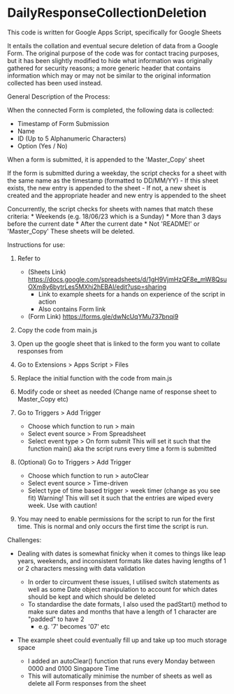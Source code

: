 # DailyResponseCollectionDeletion

This code is written for Google Apps Script, specifically for Google Sheets

It entails the collation and eventual secure deletion of data from a Google Form.
The original purpose of the code was for contact tracing purposes, but it has been
slightly modified to hide what information was originally gathered for security
reasons; a more generic header that contains information which may or may not be
similar to the original information collected has been used instead.

General Description of the Process:

When the connected Form is completed, the following data is collected:
   - Timestamp of Form Submission
   - Name
   - ID (Up to 5 Alphanumeric Characters)
   - Option (Yes / No)

When a form is submitted, it is appended to the 'Master_Copy' sheet

If the form is submitted during a weekday, the script checks for a sheet with the same
name as the timestamp (formatted to DD/MM/YY)
    - If this sheet exists, the new entry is appended to the sheet
    - If not, a new sheet is created and the appropriate header and new entry is appended
    to the sheet

Concurrently, the script checks for sheets with names that match these criteria:
    * Weekends (e.g. 18/06/23 which is a Sunday)
    * More than 3 days before the current date
    * After the current date
    * Not 'README!' or 'Master_Copy'
These sheets will be deleted.

Instructions for use:
1. Refer to
    - (Sheets Link) https://docs.google.com/spreadsheets/d/1gH9VjmHzQF8e_mW8QsuOXm8y6bytrLes5MXhi2hEBAI/edit?usp=sharing
        - Link to example sheets for a hands on experience of the script in action
        - Also contains Form link
    - (Form Link) https://forms.gle/dwNcUqYMu737bnqi9

2. Copy the code from main.js
3. Open up the google sheet that is linked to the form you want to collate responses from
4. Go to Extensions > Apps Script > Files
5. Replace the initial function with the code from main.js
6. Modify code or sheet as needed (Change name of response sheet to Master_Copy etc)
7. Go to Triggers > Add Trigger
    - Choose which function to run > main
    - Select event source > From Spreadsheet
    - Select event type > On form submit
    This will set it such that the function main() aka the script runs every time a form is submitted
8. (Optional) Go to Triggers > Add Trigger
    - Choose which function to run > autoClear
    - Select event source > Time-driven
    - Select type of time based trigger > week timer (change as you see fit)
    Warning! This will set it such that the entries are wiped every week. Use with caution!
9. You may need to enable permissions for the script to run for the first time. This is normal and
only occurs the first time the script is run.





Challenges:
- Dealing with dates is somewhat finicky when it comes to things like leap years, weekends,
and inconsistent formats like dates having lengths of 1 or 2 characters messing with data
validation
    - In order to circumvent these issues, I utilised switch statements as well as some Date
    object manipulation to account for which dates should be kept and which should be deleted
    - To standardise the date formats, I also used the padStart() method to make sure dates
    and months that have a length of 1 character are "padded" to have 2
        - e.g. '7' becomes '07' etc

- The example sheet could eventually fill up and take up too much storage space
    - I added an autoClear() function that runs every Monday between 0000 and 0100 Singapore Time
    - This will automatically minimise the number of sheets as well as delete all Form responses
    from the sheet
